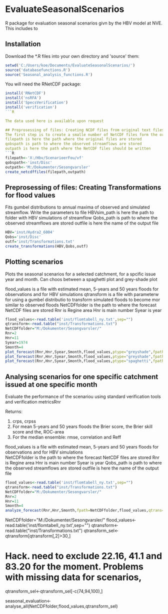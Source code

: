 # EvaluateSeasonalScenarios

R package for evaluation seasonal scenarios givn by the HBV model at NVE. This includes to 

## Installation

Download the *.R files into your own directory and 'source' them:

```R
setwd('C:/Users/koe/Documents/EvaluateSeasonalScenarios/')
source('databasefunctions.R')
source('Seasonal_analysis_functions.R')
```

You will need the RNetCDF package:

```R
install('RNetCDF')
install('nsRFA')
install('SpecsVerification')
install('verification')
```R

The data used here is available upon request

## Preprosessing of files: Creating NCDF files from original text files
The first step is to create a smalle number of NetCDF files form the original ascii files. 
filepath is here the path where the original files are stored
qobspath is path to where the observed streamflows are stored
outpath is here the path where the NetCDF files should be written
```R
filepath<-'X:/Hbv/ScenarioerFou/vf'
qobspath<-'inst/Disc'
outpath<-'M:/Dokumenter/Sesongvarsler'
create_netcdffiles(filepath,outpath)
```

## Preprosessing of files: Creating Transformations for flood values
Fits gumbel distributions to annual maxima of observed and simulated streamflow. Write the parameters to file 
HBVsim_path is here the path to folder with HBV simulations of streamflow
Qobs_path is path to where the observed streamflows are stored
outfile is here the name of the output file

```R
HBV='inst/Hydra2_6004'
Qobs='inst/Disc'
outf='inst/Transformations.txt'
create_transformations(HBV,Qobs,outf)
```


## Plotting scenarios
Plots the seasonal scenarios for a selected catchment, for a spcific issue year and month. Can choos between a spaghetti plot and grey-shade plot 

flood_values is a file with estimated mean, 5-years and 50 years floods for observations and for HBV simulations
qtransform is a file with parameterw for using a gumbel distributio to transform simulated floods to become mor similar to observed floods
NetCDFfolder is the path to where the forecast NetCDF files are stored
Rnr is Regine area
Hnr is main number
Syear is year


```R
flood_values<-read.table('inst/flomtabell_ny.txt',sep="")
qtransform<-read.table("inst/Transformations.txt")
NetCDFfolder="M:/Dokumenter/Sesongvarsler/"
Rnr=2
Hnr=11
Syear=1974
Smonth=4
plot_forecast(Rnr,Hnr,Syear,Smonth,flood_values,ptype="greyshade",fpath=NetCDFfolder)
plot_forecast(Rnr,Hnr,Syear,Smonth,flood_values,ptype="greyshade",fpath=NetCDFfolder,qtrans=qtransform)
plot_forecast(Rnr,Hnr,Syear,Smonth,flood_values,ptype="spaghetti",fpath=NetCDFfolder,qtrans=qtransform)
```

## Analysing scenarios for one specific catchment issued at one specific month
Evaluate the performance of the scenariou using standard verification tools and verification metricsRnr

Returns: 
1. crps, crpss
2. For mean 5-years and 50 years floods the Brier score, the Brier skill score and the, ROC-area 
3. For the median ensemble: rmse, correlation and Reff
		
flood_values is a file with estimated mean, 5-years and 50 years floods for observations and for HBV simulations		
NetCDFfolder is the path to where the forecast NetCDF files are stored
Rnr is Regine area
Hnr is main number
Syear is year
Qobs_path is path to where the observed streamflows are stored
outfile is here the name of the output file

```R
flood_values<-read.table('inst/flomtabell_ny.txt',sep="")
qtransform<-read.table("inst/Transformations.txt")
NetCDFfolder="M:/Dokumenter/Sesongvarsler/"
Rnr=2
Hnr=11
Smonth=4
analyze_forecast(Rnr,Hnr,Smonth,fpath=NetCDFfolder,flood_values,qtrans=NA,mplot=TRUE)
```



NetCDFfolder="M:/Dokumenter/Sesongvarsler/"
flood_values<-read.table('inst/flomtabell_ny.txt',sep="")
qtransform<-read.table("inst/Transformations.txt")
qtransform_sel<-qtransform[qtransform[,2]>30,]
# Hack. need to exclude 22.16, 41.1 and 83.20 for the moment. Problems with missing data for scenarios,
qtransform_sel<-qtransform_sel[-c(74,94,100),]


seasonal_evaluation<-analyse_all(NetCDFfolder,flood_values,qtransform_sel)




